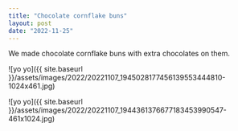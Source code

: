 ```yaml
---
title: "Chocolate cornflake buns"
layout: post
date: "2022-11-25"
---
```


We made chocolate cornflake buns with extra chocolates on them.

![yo yo]({{ site.baseurl }}/assets/images/2022/20221107_1945028177456139553444810-1024x461.jpg)

![yo yo]({{ site.baseurl }}/assets/images/2022/20221107_1944361376677183453990547-461x1024.jpg)

